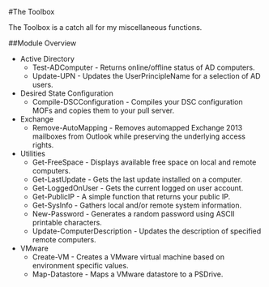 #The Toolbox

The Toolbox is a catch all for my miscellaneous functions.

##Module Overview

- Active Directory
  - Test-ADComputer - Returns online/offline status of AD computers.
  - Update-UPN - Updates the UserPrincipleName for a selection of AD users.
- Desired State Configuration
  - Compile-DSCConfiguration - Compiles your DSC configuration MOFs and copies them to your pull server.
- Exchange
  - Remove-AutoMapping - Removes automapped Exchange 2013 mailboxes from Outlook while preserving the underlying access rights.
- Utilities
  - Get-FreeSpace - Displays available free space on local and remote computers.
  - Get-LastUpdate - Gets the last update installed on a computer.
  - Get-LoggedOnUser - Gets the current logged on user account.
  - Get-PublicIP - A simple function that returns your public IP.
  - Get-SysInfo - Gathers local and/or remote system information.
  - New-Password - Generates a random password using ASCII printable characters.
  - Update-ComputerDescription - Updates the description of specified remote computers.
- VMware
  - Create-VM - Creates a VMware virtual machine based on environment specific values.
  - Map-Datastore - Maps a VMware datastore to a PSDrive.